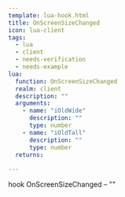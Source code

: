 ```yaml
---
template: lua-hook.html
title: OnScreenSizeChanged
icon: lua-client
tags:
  - lua
  - client
  - needs-verification
  - needs-example
lua:
  function: OnScreenSizeChanged
  realm: client
  description: ""
  arguments:
    - name: "iOldWide"
      description: ""
      type: number
    - name: "iOldTall"
      description: ""
      type: number
  returns:
    
---
```


<div class="lua__search__keywords">
hook OnScreenSizeChanged &#x2013; ""
</div>
